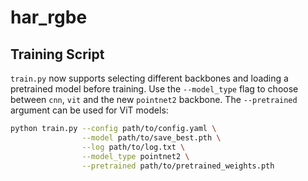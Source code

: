 # har_rgbe

## Training Script

`train.py` now supports selecting different backbones and loading a pretrained
model before training. Use the `--model_type` flag to choose between `cnn`,
`vit` and the new `pointnet2` backbone. The `--pretrained` argument can be used
for ViT models:

```bash
python train.py --config path/to/config.yaml \
                --model path/to/save_best.pth \
                --log path/to/log.txt \
                --model_type pointnet2 \
                --pretrained path/to/pretrained_weights.pth
```
